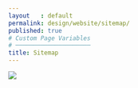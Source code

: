 ```yaml
---
layout   : default
permalink: design/website/sitemap/
published: true
# Custom Page Variables
# ─────────────────────
title: Sitemap
---
```


<img src="../../../img/Schermafbeelding 2018-06-02 om 23.24.17.png">